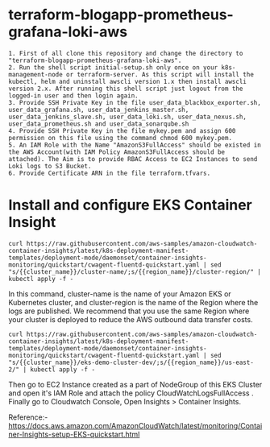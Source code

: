 # terraform-blogapp-prometheus-grafana-loki-aws
```
1. First of all clone this repository and change the directory to "terraform-blogapp-prometheus-grafana-loki-aws".
2. Run the shell script initial-setup.sh only once on your k8s-management-node or terraform-server. As this script will install the kubectl, helm and uninstall awscli version 1.x then install awscli version 2.x. After running this shell script just logout from the logged-in user and then login again.
3. Provide SSH Private Key in the file user_data_blackbox_exporter.sh, user_data_grafana.sh, user_data_jenkins_master.sh, user_data_jenkins_slave.sh, user_data_loki.sh, user_data_nexus.sh, user_data_prometheus.sh and user_data_sonarqube.sh
4. Provide SSH Private Key in the file mykey.pem and assign 600 permission on this file using the command chmod 600 mykey.pem.
5. An IAM Role with the Name "AmazonS3FullAccess" should be existed in the AWS Account(with IAM Policy AmazonS3FullAccess should be attached). The Aim is to provide RBAC Access to EC2 Instances to send Loki logs to S3 Bucket.
6. Provide Certificate ARN in the file terraform.tfvars.
```

# Install and configure EKS Container Insight 
```
curl https://raw.githubusercontent.com/aws-samples/amazon-cloudwatch-container-insights/latest/k8s-deployment-manifest-templates/deployment-mode/daemonset/container-insights-monitoring/quickstart/cwagent-fluentd-quickstart.yaml | sed "s/{{cluster_name}}/cluster-name/;s/{{region_name}}/cluster-region/" | kubectl apply -f -
```

In this command, cluster-name is the name of your Amazon EKS or Kubernetes cluster, and cluster-region is the name of the Region where the logs are published. We recommend that you use the same Region where your cluster is deployed to reduce the AWS outbound data transfer costs.

```
curl https://raw.githubusercontent.com/aws-samples/amazon-cloudwatch-container-insights/latest/k8s-deployment-manifest-templates/deployment-mode/daemonset/container-insights-monitoring/quickstart/cwagent-fluentd-quickstart.yaml | sed "s/{{cluster_name}}/eks-demo-cluster-dev/;s/{{region_name}}/us-east-2/" | kubectl apply -f -
```

Then go to EC2 Instance created as a part of NodeGroup of this EKS Cluster and open it's IAM Role and attach the policy CloudWatchLogsFullAccess . Finally go to Cloudwatch Console, Open Insights > Container Insights. 



Reference:- https://docs.aws.amazon.com/AmazonCloudWatch/latest/monitoring/Container-Insights-setup-EKS-quickstart.html
